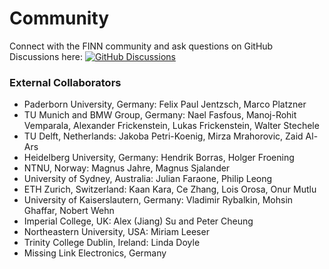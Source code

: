 # Community

Connect with the FINN community and ask questions on GitHub Discussions here: [![GitHub Discussions](https://img.shields.io/github/discussions/Xilinx/finn)](https://github.com/Xilinx/finn/discussions)

### External Collaborators
* Paderborn University, Germany: Felix Paul Jentzsch, Marco Platzner
* TU Munich and BMW Group, Germany: Nael Fasfous, Manoj-Rohit Vemparala, Alexander Frickenstein, Lukas Frickenstein, Walter Stechele
* TU Delft, Netherlands: Jakoba Petri-Koenig, Mirza Mrahorovic, Zaid Al-Ars
* Heidelberg University, Germany: Hendrik Borras, Holger Froening
* NTNU, Norway: Magnus Jahre, Magnus Sjalander
* University of Sydney, Australia: Julian Faraone, Philip Leong
* ETH Zurich, Switzerland: Kaan Kara, Ce Zhang, Lois Orosa, Onur Mutlu
* University of Kaiserslautern, Germany: Vladimir Rybalkin, Mohsin Ghaffar, Nobert Wehn
* Imperial College, UK: Alex (Jiang) Su and Peter Cheung
* Northeastern University, USA: Miriam Leeser
* Trinity College Dublin, Ireland: Linda Doyle
* Missing Link Electronics, Germany
